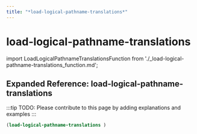 ```yaml
---
title: "*load-logical-pathname-translations*"
---
```


# load-logical-pathname-translations

import LoadLogicalPathnameTranslationsFunction from './_load-logical-pathname-translations_function.md';

<LoadLogicalPathnameTranslationsFunction />

## Expanded Reference: load-logical-pathname-translations

:::tip
TODO: Please contribute to this page by adding explanations and examples
:::

```lisp
(load-logical-pathname-translations )
```
